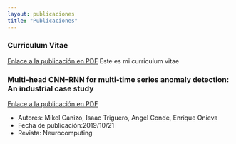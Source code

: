 ```yaml
---
layout: publicaciones
title: "Publicaciones"
---
```


### Curriculum Vitae
[Enlace a la publicación en PDF](assets/pdfs/cv.pdf)
Este es mi curriculum vitae

### Multi-head CNN–RNN for multi-time series anomaly detection: An industrial case study
[Enlace a la publicación en PDF](https://scholar.google.es/citations?view_op=view_citation&hl=es&user=2ww8fYYAAAAJ&citation_for_view=2ww8fYYAAAAJ:uJ-U7cs_P_0C)
- Autores: Mikel Canizo, Isaac Triguero, Angel Conde, Enrique Onieva
- Fecha de publicación:2019/10/21
- Revista: Neurocomputing

